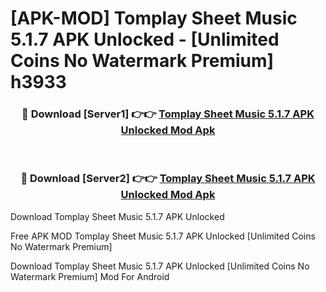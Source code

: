 # [APK-MOD] Tomplay Sheet Music 5.1.7 APK Unlocked - [Unlimited Coins No Watermark Premium] h3933



<div align="center">
<h3>🔴 Download [Server1] 👉👉 <a href="https://momento.my/?title=Tomplay_Sheet_Music_5.1.7_APK_Unlocked">Tomplay Sheet Music 5.1.7 APK Unlocked Mod Apk</a></h3><br>

<h3>🔴 Download [Server2] 👉👉 <a href="https://momento.my/?title=Tomplay_Sheet_Music_5.1.7_APK_Unlocked">Tomplay Sheet Music 5.1.7 APK Unlocked Mod Apk</a></h3>
</div>



Download Tomplay Sheet Music 5.1.7 APK Unlocked 

Free APK MOD Tomplay Sheet Music 5.1.7 APK Unlocked [Unlimited Coins No Watermark Premium]

Download Tomplay Sheet Music 5.1.7 APK Unlocked [Unlimited Coins No Watermark Premium] Mod For Android
